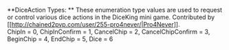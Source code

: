 **DiceAction Types: ** These enumeration type values are used to request or control various dice actions in the DiceKing mini game. Contributed by [[http://chained2pvp.com/user/255-pro4never/|Pro4Never]].     
        ChipIn = 0,
        ChipInConfirm = 1,
        CancelChip = 2,
        CancelChipConfirm = 3,
        BeginChip = 4,
        EndChip = 5,
        Dice = 6
